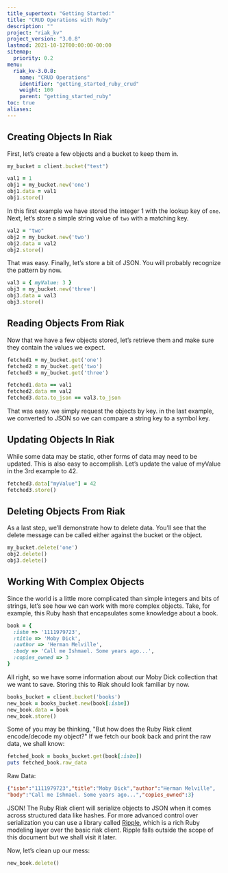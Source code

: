 ```yaml
---
title_supertext: "Getting Started:"
title: "CRUD Operations with Ruby"
description: ""
project: "riak_kv"
project_version: "3.0.8"
lastmod: 2021-10-12T00:00:00-00:00
sitemap:
  priority: 0.2
menu:
  riak_kv-3.0.8:
    name: "CRUD Operations"
    identifier: "getting_started_ruby_crud"
    weight: 100
    parent: "getting_started_ruby"
toc: true
aliases:
---
```


## Creating Objects In Riak

First, let’s create a few objects and a bucket to keep them in.

```ruby
my_bucket = client.bucket("test")

val1 = 1
obj1 = my_bucket.new('one')
obj1.data = val1
obj1.store()
```

In this first example we have stored the integer 1 with the lookup key
of `one`. Next, let’s store a simple string value of `two` with a
matching key.

```ruby
val2 = "two"
obj2 = my_bucket.new('two')
obj2.data = val2
obj2.store()
```

That was easy. Finally, let’s store a bit of JSON. You will probably
recognize the pattern by now.

```ruby
val3 = { myValue: 3 }
obj3 = my_bucket.new('three')
obj3.data = val3
obj3.store()
```

## Reading Objects From Riak

Now that we have a few objects stored, let’s retrieve them and make sure
they contain the values we expect.

```ruby
fetched1 = my_bucket.get('one')
fetched2 = my_bucket.get('two')
fetched3 = my_bucket.get('three')

fetched1.data == val1
fetched2.data == val2
fetched3.data.to_json == val3.to_json
```

That was easy. we simply request the objects by key. in the last
example, we converted to JSON so we can compare a string key to a symbol
key.

## Updating Objects In Riak

While some data may be static, other forms of data may need to be
updated. This is also easy to accomplish. Let’s update the value of
myValue in the 3rd example to 42.

```ruby
fetched3.data["myValue"] = 42
fetched3.store()
```

## Deleting Objects From Riak

As a last step, we’ll demonstrate how to delete data. You’ll see that
the delete message can be called either against the bucket or the
object.

```ruby
my_bucket.delete('one')
obj2.delete()
obj3.delete()
```

## Working With Complex Objects

Since the world is a little more complicated than simple integers and
bits of strings, let’s see how we can work with more complex objects.
Take, for example, this Ruby hash that encapsulates some knowledge about
a book.

```ruby
book = {
  :isbn => '1111979723',
  :title => 'Moby Dick',
  :author => 'Herman Melville',
  :body => 'Call me Ishmael. Some years ago...',
  :copies_owned => 3
}
```

All right, so we have some information about our Moby Dick collection
that we want to save. Storing this to Riak should look familiar by now.

```ruby
books_bucket = client.bucket('books')
new_book = books_bucket.new(book[:isbn])
new_book.data = book
new_book.store()
```

Some of you may be thinking, "But how does the Ruby Riak client
encode/decode my object?" If we fetch our book back and print the raw
data, we shall know:

```ruby
fetched_book = books_bucket.get(book[:isbn])
puts fetched_book.raw_data
```

Raw Data:

```json
{"isbn":"1111979723","title":"Moby Dick","author":"Herman Melville",
"body":"Call me Ishmael. Some years ago...","copies_owned":3}
```

JSON! The Ruby Riak client will serialize objects to JSON when it comes
across structured data like hashes.  For more advanced control over
serialization you can use a library called
[Ripple](https://github.com/basho/ripple), which is a rich Ruby modeling
layer over the basic riak client. Ripple falls outside the scope of
this document but we shall visit it later.

Now, let’s clean up our mess:

```ruby
new_book.delete()
```

